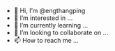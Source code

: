 - 👋 Hi, I’m @engthangping
- 👀 I’m interested in ...
- 🌱 I’m currently learning ...
- 💞️ I’m looking to collaborate on ...
- 📫 How to reach me ...

<!---
engthangping/engthangping is a ✨ special ✨ repository because its `README.md` (this file) appears on your GitHub profile.
You can click the Preview link to take a look at your changes.
--->
